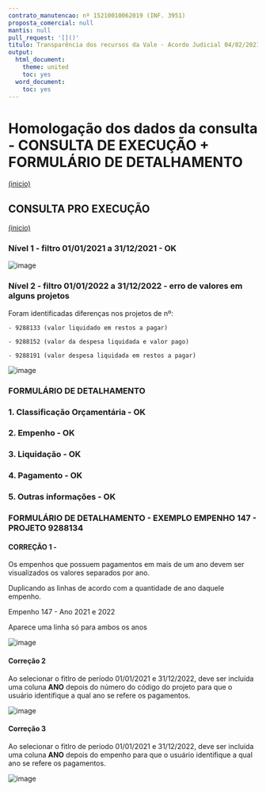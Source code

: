 ```yaml
---
contrato_manutencao: nº 15210010062019 (INF. 3951)
proposta_comercial: null
mantis: null
pull_request: '[]()'
titulo: Transparência dos recursos da Vale - Acordo Judicial 04/02/2021
output:
  html_document:
    theme: united
    toc: yes
  word_document:
    toc: yes
---
```


# Homologação dos dados da consulta - CONSULTA DE EXECUÇÃO + FORMULÁRIO DE DETALHAMENTO
<a href="#top">(inicio)</a>

<div class="alert alert-warning">

## CONSULTA PRO EXECUÇÃO
<a href="#top">(inicio)</a>

### Nível 1 - filtro 01/01/2021 a 31/12/2021 - OK
  
![image](https://user-images.githubusercontent.com/52920939/171457542-4c79b225-7063-4885-a55e-8c0fc4617a20.png)
  
### Nível 2 - filtro 01/01/2022 a 31/12/2022 - erro de valores em alguns projetos 
  Foram identificadas diferenças nos projetos de nº:
  
    - 9288133 (valor liquidado em restos a pagar)
  
    - 9288152 (valor da despesa liquidada e valor pago)
  
    - 9288191 (valor despesa liquidada em restos a pagar)

![image](https://user-images.githubusercontent.com/52920939/171651361-01c8b636-72d3-4c05-abff-5f910f34cb12.png)

 
### FORMULÁRIO DE DETALHAMENTO
### 1. Classificação Orçamentária - OK

### 2. Empenho - OK

### 3. Liquidação - OK
  
### 4. Pagamento - OK
  
### 5. Outras informações - OK
  
### FORMULÁRIO DE DETALHAMENTO - EXEMPLO EMPENHO 147 - PROJETO 9288134
  
#### CORREÇÃO 1 - 

Os empenhos que possuem pagamentos em mais de um ano devem ser visualizados os valores separados por ano.

Duplicando as linhas de acordo com a quantidade de ano daquele empenho.
  
  
Empenho 147 - Ano 2021 e 2022
  
Aparece uma linha só para ambos os anos
  
![image](https://user-images.githubusercontent.com/52920939/171652349-c8dd6943-cb7e-4047-a2f5-30654416b032.png)
  
#### Correção 2
  
Ao selecionar o fitlro de período 01/01/2021 e 31/12/2022, deve ser incluída uma coluna **ANO** depois do número do código do projeto para que o usuário identifique a qual ano se refere os pagamentos.
  
![image](https://user-images.githubusercontent.com/52920939/171651970-4fd94aa7-878f-47e6-86ab-73c0c4e7fc13.png)

#### Correção 3
  
Ao selecionar o fitlro de período 01/01/2021 e 31/12/2022, deve ser incluída uma coluna **ANO** depois do empenho para que o usuário identifique a qual ano se refere os pagamentos.

![image](https://user-images.githubusercontent.com/52920939/171653312-f29d3d82-ae18-4550-86ab-4fa381b2d5a7.png)


